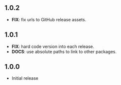 ## 1.0.2

 - **FIX**: fix urls to GitHub release assets.

## 1.0.1

 - **FIX**: hard code version into each release.
 - **DOCS**: use absolute paths to link to other packages.

## 1.0.0

 - Initial release

